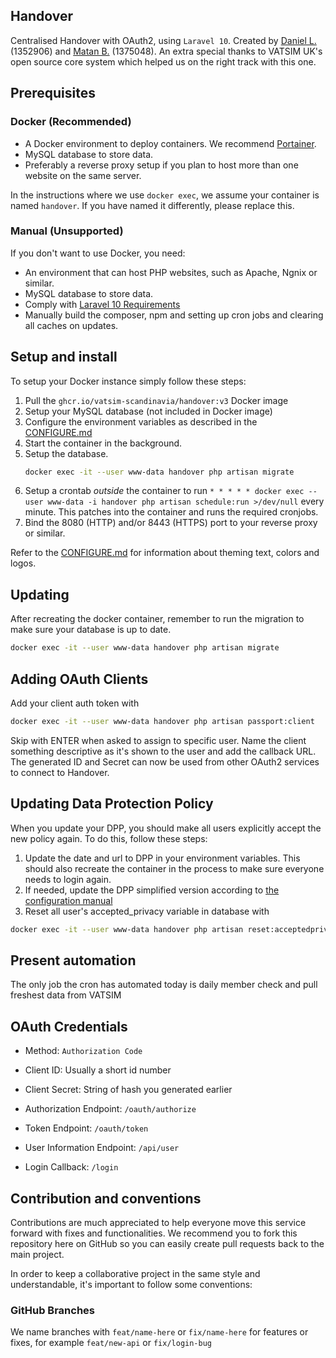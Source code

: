 ## Handover
Centralised Handover with OAuth2, using `Laravel 10`. Created by [Daniel L.](https://github.com/blt950) (1352906) and [Matan B.](https://github.com/MatanBudimir) (1375048). An extra special thanks to VATSIM UK's open source core system which helped us on the right track with this one.

## Prerequisites

### Docker (Recommended)
- A Docker environment to deploy containers. We recommend [Portainer](https://www.portainer.io/).
- MySQL database to store data.
- Preferably a reverse proxy setup if you plan to host more than one website on the same server.

In the instructions where we use `docker exec`, we assume your container is named `handover`. If you have named it differently, please replace this.

### Manual (Unsupported)
If you don't want to use Docker, you need:
- An environment that can host PHP websites, such as Apache, Ngnix or similar.
- MySQL database to store data.
- Comply with [Laravel 10 Requirements](https://laravel.com/docs/10.x/deployment)
- Manually build the composer, npm and setting up cron jobs and clearing all caches on updates.

## Setup and install

To setup your Docker instance simply follow these steps:
1. Pull the `ghcr.io/vatsim-scandinavia/handover:v3` Docker image
2. Setup your MySQL database (not included in Docker image)
3. Configure the environment variables as described in the [CONFIGURE.md](CONFIGURE.md#environment)
4. Start the container in the background.
5. Setup the database.
   ```sh
   docker exec -it --user www-data handover php artisan migrate
   ```
6. Setup a crontab _outside_ the container to run `* * * * * docker exec --user www-data -i handover php artisan schedule:run >/dev/null` every minute. This patches into the container and runs the required cronjobs.
7. Bind the 8080 (HTTP) and/or 8443 (HTTPS) port to your reverse proxy or similar.

Refer to the [CONFIGURE.md](CONFIGURE.md#optional-theming) for information about theming text, colors and logos.

## Updating

After recreating the docker container, remember to run the migration to make sure your database is up to date.
```sh
docker exec -it --user www-data handover php artisan migrate
```

## Adding OAuth Clients
Add your client auth token with 
```sh
docker exec -it --user www-data handover php artisan passport:client
```
Skip with ENTER when asked to assign to specific user. Name the client something descriptive as it's shown to the user and add the callback URL. The generated ID and Secret can now be used from other OAuth2 services to connect to Handover.

## Updating Data Protection Policy
When you update your DPP, you should make all users explicitly accept the new policy again. To do this, follow these steps:

1. Update the date and url to DPP in your environment variables. This should also recreate the container in the process to make sure everyone needs to login again.
2. If needed, update the DPP simplified version according to [the configuration manual](CONFIGURE.md#optional-theming)
3. Reset all user's accepted_privacy variable in database with
```sh
docker exec -it --user www-data handover php artisan reset:acceptedprivacy
```

## Present automation
The only job the cron has automated today is daily member check and pull freshest data from VATSIM

## OAuth Credentials

* Method: `Authorization Code`
* Client ID: Usually a short id number
* Client Secret: String of hash you generated earlier

* Authorization Endpoint: `/oauth/authorize`
* Token Endpoint: `/oauth/token`
* User Information Endpoint: `/api/user`
* Login Callback: `/login`

## Contribution and conventions
Contributions are much appreciated to help everyone move this service forward with fixes and functionalities. We recommend you to fork this repository here on GitHub so you can easily create pull requests back to the main project.

In order to keep a collaborative project in the same style and understandable, it's important to follow some conventions:

### GitHub Branches
We name branches with `feat/name-here` or `fix/name-here` for features or fixes, for example `feat/new-api` or `fix/login-bug`